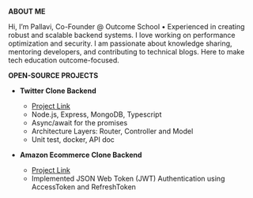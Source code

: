 **ABOUT ME**

Hi, I’m Pallavi, Co-Founder @ Outcome School • Experienced in creating robust and scalable backend systems. I love working on performance optimization and security. I am passionate about knowledge sharing, mentoring developers, and contributing to technical blogs. Here to make tech education outcome-focused.

**OPEN-SOURCE PROJECTS**

* **Twitter Clone Backend**
  * [Project Link](https://github.com/pallavi-shekhar/twitter-clone-backend)
  * Node.js, Express, MongoDB, Typescript
  * Async/await for the promises
  * Architecture Layers: Router, Controller and Model
  * Unit test, docker, API doc

* **Amazon Ecommerce Clone Backend**
  * [Project Link](https://github.com/pallavi-shekhar/amazon-ecommerce-clone-backend)
  * Implemented JSON Web Token (JWT) Authentication using AccessToken and RefreshToken
